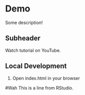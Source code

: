 # Demo

Some description!

## Subheader

Watch tutorial on YouTube.

 ## Local Development
 
 1. Open index.html in your browser

#Wah
This is a line from RStudio. 